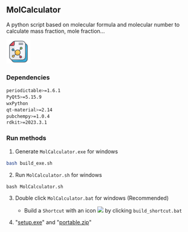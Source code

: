 ## MolCalculator
A python script based on molecular formula and molecular number to calculate mass fraction, mole fraction...

![](./imgs/icons-64.png)



### Dependencies

```bash
periodictable>=1.6.1
PyQt5>=5.15.9
wxPython
qt-material>=2.14
pubchempy>=1.0.4
rdkit>=2023.3.1
```



### Run methods

1. Generate `MolCalculator.exe` for windows

```bash
bash build_exe.sh
```

2. Run `MolCalculator.sh` for windows

```
bash MolCalculator.sh
```

3. Double click `MolCalculator.bat` for windows (Recommended)
   - Build a `Shortcut` with an icon ![](./imgs/icons-64.ico) by clicking `build_shortcut.bat`

4. "[setup.exe](https://github.com/eastsheng/MolCalculator/releases/download/v1.0.3/MolCalculator-setup.exe)" and "[portable.zip](https://github.com/eastsheng/MolCalculator/releases/download/v1.0.3/MolCalculator-portable.zip)"
